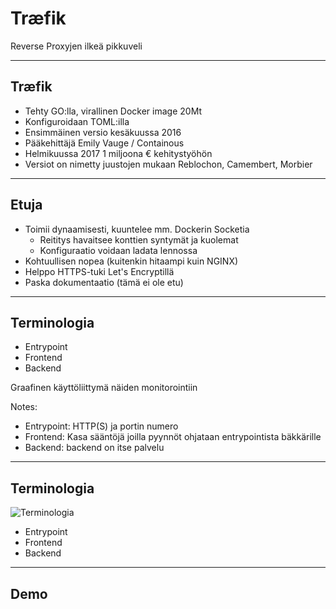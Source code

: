 # Træfik

Reverse Proxyjen ilkeä pikkuveli

---

## Træfik

<!-- .slide: data-state="primary-theme" -->

- Tehty GO:lla, virallinen Docker image 20Mt
- Konfiguroidaan TOML:illa
- Ensimmäinen versio kesäkuussa 2016
- Pääkehittäjä Emily Vauge / Containous
- Helmikuussa 2017 1 miljoona € kehitystyöhön
- Versiot on nimetty juustojen mukaan Reblochon, Camembert, Morbier

---

## Etuja

<!-- .slide: data-state="primary-theme" -->

- Toimii dynaamisesti, kuuntelee mm. Dockerin Socketia
  - Reititys havaitsee konttien syntymät ja kuolemat
  - Konfiguraatio voidaan ladata lennossa
- Kohtuullisen nopea (kuitenkin hitaampi kuin NGINX)
- Helppo HTTPS-tuki Let's Encryptillä
- Paska dokumentaatio (tämä ei ole etu)

---

## Terminologia

<!-- .slide: data-state="primary-theme" -->

- Entrypoint
- Frontend
- Backend

Graafinen käyttöliittymä näiden monitorointiin

Notes:

- Entrypoint: HTTP(S) ja portin numero
- Frontend: Kasa sääntöjä joilla pyynnöt ohjataan entrypointista bäkkärille
- Backend: backend on itse palvelu

---

## Terminologia

<!-- .slide: data-state="primary-theme" -->

![Terminologia](https://github.com/containous/traefik/blob/master/docs/img/architecture.png?raw=true)

- Entrypoint
- Frontend
- Backend

---

## Demo
